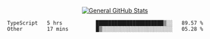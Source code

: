 <p align="center">
  <a href="https://github.com/AndyDevv">
    <img src="https://github-readme-stats.vercel.app/api?username=AndyDevv&custom_title=General%20GitHub%20Stats&theme=aura_dark" alt="General GitHub Stats">
  </a>
</p>

<!--START_SECTION:waka-->

```text
TypeScript   5 hrs           ██████████████████████▒░░   89.57 %
Other        17 mins         █▒░░░░░░░░░░░░░░░░░░░░░░░   05.28 %
```

<!--END_SECTION:waka-->
